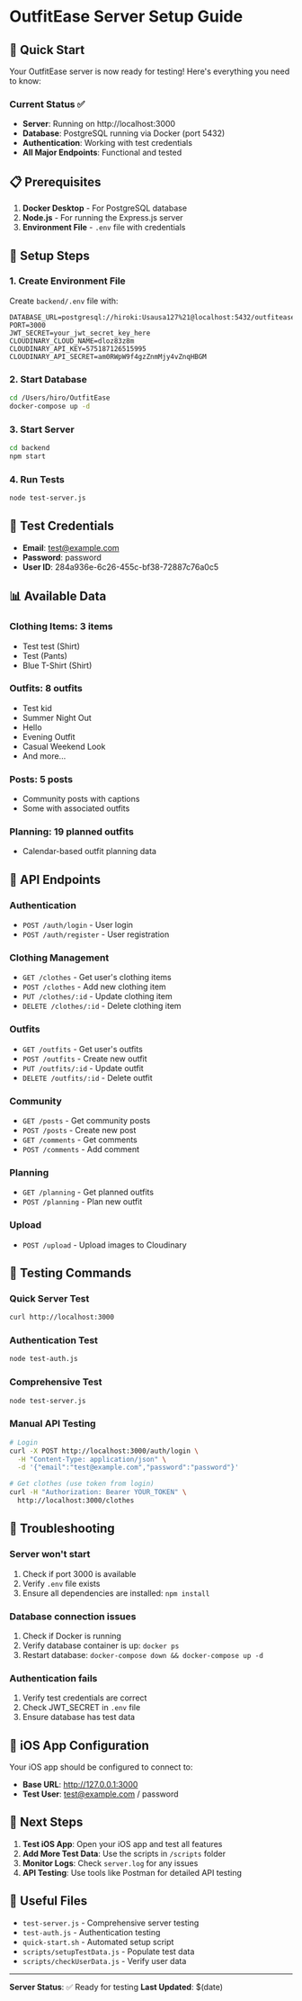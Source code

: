 # OutfitEase Server Setup Guide

## 🚀 Quick Start

Your OutfitEase server is now ready for testing! Here's everything you need to know:

### Current Status ✅
- **Server**: Running on http://localhost:3000
- **Database**: PostgreSQL running via Docker (port 5432)
- **Authentication**: Working with test credentials
- **All Major Endpoints**: Functional and tested

## 📋 Prerequisites

1. **Docker Desktop** - For PostgreSQL database
2. **Node.js** - For running the Express.js server
3. **Environment File** - `.env` file with credentials

## 🔧 Setup Steps

### 1. Create Environment File
Create `backend/.env` file with:
```env
DATABASE_URL=postgresql://hiroki:Usausa127%21@localhost:5432/outfitease
PORT=3000
JWT_SECRET=your_jwt_secret_key_here
CLOUDINARY_CLOUD_NAME=dloz83z8m
CLOUDINARY_API_KEY=575187126515995
CLOUDINARY_API_SECRET=am0RWpW9f4gzZnmMjy4vZnqHBGM
```

### 2. Start Database
```bash
cd /Users/hiro/OutfitEase
docker-compose up -d
```

### 3. Start Server
```bash
cd backend
npm start
```

### 4. Run Tests
```bash
node test-server.js
```

## 🧪 Test Credentials

- **Email**: test@example.com
- **Password**: password
- **User ID**: 284a936e-6c26-455c-bf38-72887c76a0c5

## 📊 Available Data

### Clothing Items: 3 items
- Test test (Shirt)
- Test (Pants)
- Blue T-Shirt (Shirt)

### Outfits: 8 outfits
- Test kid
- Summer Night Out
- Hello
- Evening Outfit
- Casual Weekend Look
- And more...

### Posts: 5 posts
- Community posts with captions
- Some with associated outfits

### Planning: 19 planned outfits
- Calendar-based outfit planning data

## 🔗 API Endpoints

### Authentication
- `POST /auth/login` - User login
- `POST /auth/register` - User registration

### Clothing Management
- `GET /clothes` - Get user's clothing items
- `POST /clothes` - Add new clothing item
- `PUT /clothes/:id` - Update clothing item
- `DELETE /clothes/:id` - Delete clothing item

### Outfits
- `GET /outfits` - Get user's outfits
- `POST /outfits` - Create new outfit
- `PUT /outfits/:id` - Update outfit
- `DELETE /outfits/:id` - Delete outfit

### Community
- `GET /posts` - Get community posts
- `POST /posts` - Create new post
- `GET /comments` - Get comments
- `POST /comments` - Add comment

### Planning
- `GET /planning` - Get planned outfits
- `POST /planning` - Plan new outfit

### Upload
- `POST /upload` - Upload images to Cloudinary

## 🧪 Testing Commands

### Quick Server Test
```bash
curl http://localhost:3000
```

### Authentication Test
```bash
node test-auth.js
```

### Comprehensive Test
```bash
node test-server.js
```

### Manual API Testing
```bash
# Login
curl -X POST http://localhost:3000/auth/login \
  -H "Content-Type: application/json" \
  -d '{"email":"test@example.com","password":"password"}'

# Get clothes (use token from login)
curl -H "Authorization: Bearer YOUR_TOKEN" \
  http://localhost:3000/clothes
```

## 🐛 Troubleshooting

### Server won't start
1. Check if port 3000 is available
2. Verify `.env` file exists
3. Ensure all dependencies are installed: `npm install`

### Database connection issues
1. Check if Docker is running
2. Verify database container is up: `docker ps`
3. Restart database: `docker-compose down && docker-compose up -d`

### Authentication fails
1. Verify test credentials are correct
2. Check JWT_SECRET in `.env` file
3. Ensure database has test data

## 📱 iOS App Configuration

Your iOS app should be configured to connect to:
- **Base URL**: http://127.0.0.1:3000
- **Test User**: test@example.com / password

## 🎯 Next Steps

1. **Test iOS App**: Open your iOS app and test all features
2. **Add More Test Data**: Use the scripts in `/scripts` folder
3. **Monitor Logs**: Check `server.log` for any issues
4. **API Testing**: Use tools like Postman for detailed API testing

## 📁 Useful Files

- `test-server.js` - Comprehensive server testing
- `test-auth.js` - Authentication testing
- `quick-start.sh` - Automated setup script
- `scripts/setupTestData.js` - Populate test data
- `scripts/checkUserData.js` - Verify user data

---

**Server Status**: ✅ Ready for testing
**Last Updated**: $(date)
